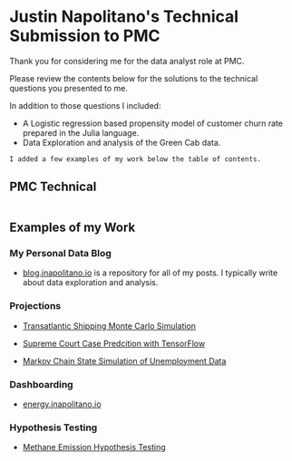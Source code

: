 # Justin Napolitano's Technical Submission to PMC

Thank you for considering me for the data analyst role at PMC. 


Please review the contents below for the solutions to the technical questions you presented to me.  


In addition to those questions I included:
* A Logistic regression based propensity model of customer churn rate prepared in the Julia language. 
* Data Exploration and analysis of the Green Cab data. 


```admonition Update
I added a few examples of my work below the table of contents.

```


## PMC Technical

```{tableofcontents}
```


## Examples of my Work


### My Personal Data Blog

* [blog.jnapolitano.io](https://blog.jnapolitano.io) is a repository for all of my posts.  I typically write about data exploration and analysis. 

### Projections

* [Transatlantic Shipping Monte Carlo Simulation](https://blog.jnapolitano.io/posts/feasibility_study_shipping_carbon/)

* [Supreme Court Case Predcition with TensorFlow](https://blog.jnapolitano.io/posts/legal-research-part-3/)

* [Markov Chain State Simulation of Unemployment Data](https://blog.jnapolitano.io/posts/markov-models-julia/)

### Dashboarding

* [energy.jnapolitano.io](https://energy.jnapolitano.io)


### Hypothesis Testing

* [Methane Emission Hypothesis Testing](https://blog.jnapolitano.io/posts/rice-paddy-emissions-2/)












